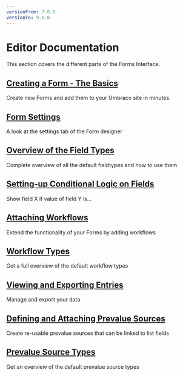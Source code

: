 ```yaml
---
versionFrom: 7.0.0
versionTo: 9.0.0
---
```


# Editor Documentation

This section covers the different parts of the Forms Interface.

## [Creating a Form - The Basics](Creating-a-Form/index.md)

Create new Forms and add them to your Umbraco site in minutes.

## [Form Settings](Creating-a-Form/Form-Settings/index.md)

A look at the settings tab of the Form designer

## [Overview of the Field Types](Creating-a-Form/Fieldtypes/index.md)

Complete overview of all the default fieldtypes and how to use them

## [Setting-up Conditional Logic on Fields](Creating-a-Form/Conditional-Logic/index.md)

Show field X if value of field Y is...

## [Attaching Workflows](Attaching-Workflows/index.md)

Extend the functionality of your Forms by adding workflows

## [Workflow Types](Attaching-Workflows/Workflow-Types)

Get a full overview of the default workflow types

## [Viewing and Exporting Entries](Viewing-and-Exporting-Entries/index.md)

Manage and export your data

## [Defining and Attaching Prevalue Sources](Defining-and-Attaching-Prevaluesources/index.md)

Create re-usable prevalue sources that can be linked to list fields

## [Prevalue Source Types](Defining-and-Attaching-Prevaluesources/Prevalue-source-types)

Get an overview of the default prevalue source types
